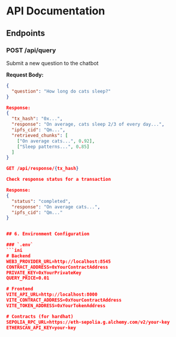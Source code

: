# API Documentation

## Endpoints

### POST /api/query
Submit a new question to the chatbot

**Request Body:**
```json
{
  "question": "How long do cats sleep?"
}

Response:
{
  "tx_hash": "0x...",
  "response": "On average, cats sleep 2/3 of every day...",
  "ipfs_cid": "Qm...",
  "retrieved_chunks": [
    ["On average cats...", 0.92],
    ["Sleep patterns...", 0.85]
  ]
}

GET /api/response/{tx_hash}

Check response status for a transaction

Response:
{
  "status": "completed",
  "response": "On average cats...",
  "ipfs_cid": "Qm..."
}


## 6. Environment Configuration

### `.env`
```ini
# Backend
WEB3_PROVIDER_URL=http://localhost:8545
CONTRACT_ADDRESS=0xYourContractAddress
PRIVATE_KEY=0xYourPrivateKey
QUERY_PRICE=0.01

# Frontend
VITE_API_URL=http://localhost:8000
VITE_CONTRACT_ADDRESS=0xYourContractAddress
VITE_TOKEN_ADDRESS=0xYourTokenAddress

# Contracts (for hardhat)
SEPOLIA_RPC_URL=https://eth-sepolia.g.alchemy.com/v2/your-key
ETHERSCAN_API_KEY=your-key
